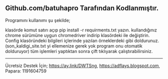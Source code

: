 Github.com/batuhapro Tarafından Kodlanmıştır.
---------
Programını kullanımı şu şekilde;

klasörde komut satırı açıp pip install -r requirments.txt yazın.
kullandığınız chrome sürümüne uygun chromedriver indirip klasördeki ile değiştirin.
Config klasöründeki bilgileri içlerinde yazılan örneklerdeki gibi doldurunuz. (son_kaldigi_site.txt yi ellemenize gerek yok program onu otomatik dolduruyor)
tüm işlemleri yaptıktan sonra çift tıklıyarak çalıştırabilirsiniz.

-----
Ücretsiz Destek İçin;
https://ay.link/DWTSng,  https://adflays.blogspot.com,  Papara: 1191604759
